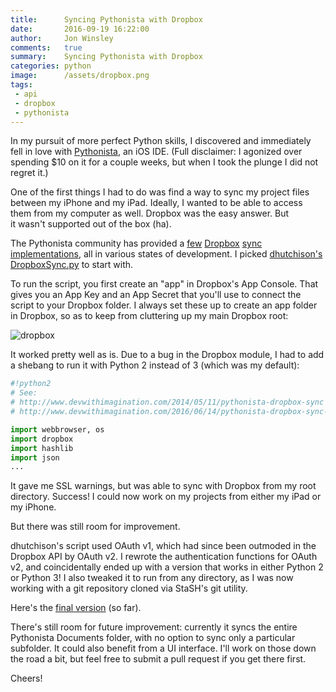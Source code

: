 ```yaml
---
title:      Syncing Pythonista with Dropbox
date:       2016-09-19 16:22:00
author:     Jon Winsley
comments:   true
summary:    Syncing Pythonista with Dropbox
categories: python
image:      /assets/dropbox.png
tags:
 - api
 - dropbox
 - pythonista
---
```


In my pursuit of more perfect Python skills, I discovered and immediately fell in love with [Pythonista](http://omz-software.com/pythonista/), an iOS IDE. (Full disclaimer: I agonized over spending $10 on it for a couple weeks, but when I took the plunge I did not regret it.)

One of the first things I had to do was find a way to sync my project files between my iPhone and my iPad. Ideally, I wanted to be able to access them from my computer as well. Dropbox was the easy answer. But it wasn't supported out of the box (ha).

The Pythonista community has provided a [few](https://gist.github.com/mlgill/8311088) [Dropbox](https://forum.omz-software.com/topic/1518/dropbox-file-picker) [sync](https://github.com/rmward/pythonista-dropbox-sync) [implementations](https://github.com/dhutchison/PythonistaScripts), all in various states of development. I picked [dhutchison's DropboxSync.py](https://github.com/dhutchison/PythonistaScripts) to start with.

To run the script, you first create an "app" in Dropbox's App Console. That gives you an App Key and an App Secret that you'll use to connect the script to your Dropbox folder. I always set these up to create an app folder in Dropbox, so as to keep from cluttering up my main Dropbox root:

![dropbox](/assets/dropbox.png)

It worked pretty well as is. Due to a bug in the Dropbox module, I had to add a shebang to run it with Python 2 instead of 3 (which was my default):

```python
#!python2
# See: 
# http://www.devwithimagination.com/2014/05/11/pythonista-dropbox-sync
# http://www.devwithimagination.com/2016/06/14/pythonista-dropbox-sync-revisited/ 

import webbrowser, os
import dropbox
import hashlib
import json
...
```

It gave me SSL warnings, but was able to sync with Dropbox from my root directory. Success! I could now work on my projects from either my iPad or my iPhone.

But there was still room for improvement.

dhutchison's script used OAuth v1, which had since been outmoded in the Dropbox API by OAuth v2. I rewrote the authentication functions for OAuth v2, and coincidentally ended up with a version that works in either Python 2 or Python 3! I also tweaked it to run from any directory, as I was now working with a git repository cloned via StaSH's git utility.

Here's the [final version](https://github.com/glitchassassin/PythonistaScripts) (so far).

There's still room for future improvement: currently it syncs the entire Pythonista Documents folder, with no option to sync only a particular subfolder. It could also benefit from a UI interface. I'll work on those down the road a bit, but feel free to submit a pull request if you get there first.

Cheers!
